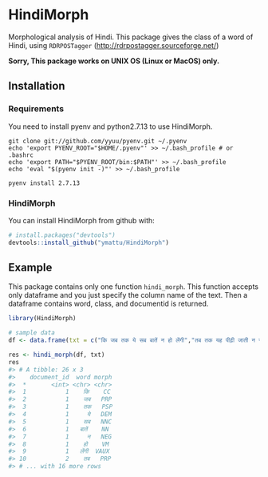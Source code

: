 
<!-- README.md is generated from README.Rmd. Please edit that file -->
HindiMorph
==========

Morphological analysis of Hindi. This package gives the class of a word of Hindi, using `RDRPOSTagger` (<http://rdrpostagger.sourceforge.net/>)

**Sorry, This package works on UNIX OS (Linux or MacOS) only.**

Installation
------------

### Requirements

You need to install pyenv and python2.7.13 to use HindiMorph.

    git clone git://github.com/yyuu/pyenv.git ~/.pyenv
    echo 'export PYENV_ROOT="$HOME/.pyenv"' >> ~/.bash_profile # or .bashrc
    echo 'export PATH="$PYENV_ROOT/bin:$PATH"' >> ~/.bash_profile
    echo 'eval "$(pyenv init -)"' >> ~/.bash_profile

    pyenv install 2.7.13

### HindiMorph

You can install HindiMorph from github with:

``` r
# install.packages("devtools")
devtools::install_github("ymattu/HindiMorph")
```

Example
-------

This package contains only one function `hindi_morph`. This function accepts only dataframe and you just specify the column name of the text. Then a dataframe contains word, class, and documentid is returned.

``` r
library(HindiMorph)

# sample data
df <- data.frame(txt = c("कि जब तक ये सब बातें न हो लेंगी","तब तक यह पीढ़ी जाती न रहेगी।[31]आकाश और पृथ्वी टल जाएंगे","परन्तु मेरी बातें कभी न टलेंगी।"))

res <- hindi_morph(df, txt)
res
#> # A tibble: 26 x 3
#>    document_id  word morph
#>  *       <int> <chr> <chr>
#>  1           1    कि    CC
#>  2           1    जब   PRP
#>  3           1    तक   PSP
#>  4           1     ये   DEM
#>  5           1    सब   NNC
#>  6           1   बातें    NN
#>  7           1     न   NEG
#>  8           1    हो    VM
#>  9           1   लेंगी  VAUX
#> 10           2    तब   PRP
#> # ... with 16 more rows
```
